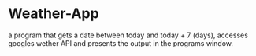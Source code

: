 # Weather-App
a program that gets a date between today and today + 7 (days), accesses googles wether API and presents the output in the programs window.
